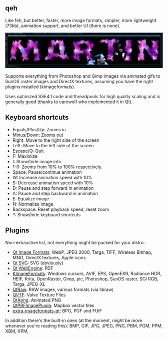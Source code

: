 qeh
---

Like feh, but better, faster, more image formats, simpler, more lightweight (73kb),
animation support, and better UI (there is none).

![screenshot](/screenshot.png)

Supports everything from Photoshop and Gimp images via animated gifs to SunOS
raster images and DirectX textures, assuming you have the right plugins
installed (kimageformats).

Uses optimized SSE4.1 code and threadpools for high quality scaling and is
generally good (thanks to carewolf who implemented it in Qt).

Keyboard shortcuts
------------------

 - Equals/Plus/Up: Zooms in
 - Minus/Down: Zooms out
 - Right: Move to the right side of the screen
 - Left: Move to the left side of the screen
 - Escape/Q: Quit
 - F: Maximize
 - I: Show/hide image info
 - 1-0: Zooms from 10% to 100% respectively.
 - Space: Pause/continue animation
 - W: Increase animation speed with 10%
 - S: Decrease animation speed with 10%
 - D: Pause and step forward in animation
 - A: Pause and step backward in animation
 - E: Equalize image
 - N: Normalize image
 - Backspace: Reset playback speed, reset zoom
 - ?: Show/hide keyboard shortcuts


Plugins
-------

Non-exhaustive list, not everything might be packed for your distro:

 - [Qt Image Formats](https://doc.qt.io/qt-5/qtimageformats-index.html): WebP, JPEG 2000, Targa, TIFF, Wireless Bitmap, MNG, DirectX textures, Apple icons
 - [Qt SVG](https://doc.qt.io/qt-5/qtsvg-index.html): SVG (obviously)
 - [Qt WebEngine](https://doc.qt.io/QT-5/qtwebengine-index.html): PDF
 - [KImageFormats](https://github.com/KDE/kimageformats): Windows cursors, AVIF, EPS, OpenEXR, Radiance HDR, HEIF, Krita, OpenRaster, Gimp, pic, Photoshop, SunOS raster, SGI RGB, Targa, JPEG-XL
 - [QtRaw](https://github.com/sandsmark/qtraw): RAW images, various formats (via libraw)
 - [QVTF](https://github.com/HurricanePootis/qvtf): Valve Texture Files
 - [QtApng](https://github.com/Skycoder42/QtApng): Animated PNG
 - [QtPBFImagePlugin](https://github.com/tumic0/QtPBFImagePlugin): Mapbox vector tiles
 - [extra-imageformats-qt](https://github.com/sandsmark/extra-imageformats-qt): BPG, PGF and FUIF


In addition there's the built-in ones (at the moment, might be more whenever you're reading this): BMP, GIF, JPG, JPEG, PNG, PBM, PGM, PPM, XBM, XPM,
